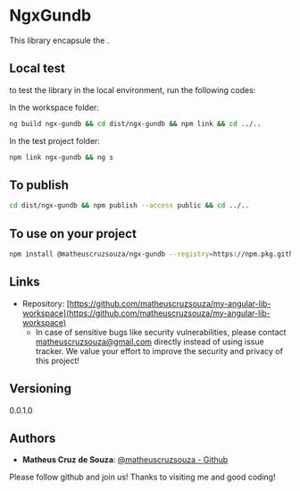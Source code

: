 # NgxGundb

This library encapsule the .

## Local test

to test the library in the local environment, run the following codes:

In the workspace folder:

```sh
ng build ngx-gundb && cd dist/ngx-gundb && npm link && cd ../..
```

In the test project folder:

```sh
npm link ngx-gundb && ng s
```

## To publish

```sh
cd dist/ngx-gundb && npm publish --access public && cd ../..
```

## To use on your project

```sh
npm install @matheuscruzsouza/ngx-gundb --registry=https://npm.pkg.github.com/matheuscruzsouza
```


## Links

- Repository: [https://github.com/matheuscruzsouza/my-angular-lib-workspace](https://github.com/matheuscruzsouza/my-angular-lib-workspace)
  - In case of sensitive bugs like security vulnerabilities, please contact
    matheuscruzsouza@gmail.com directly instead of using issue tracker. We value your effort
    to improve the security and privacy of this project!

## Versioning

0.0.1.0

## Authors

- **Matheus Cruz de Souza**: [@matheuscruzsouza - Github](https://github.com/matheuscruzsouza)

Please follow github and join us!
Thanks to visiting me and good coding!
